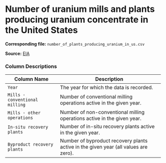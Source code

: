 # Number of uranium mills and plants producing uranium concentrate in the United States

**Corresponding file:** `number_of_plants_producing_uranium_in_us.csv`

**Source:** [EIA](https://www.eia.gov/nuclear/data.php#nuclear)

### Column Descriptions
| Column Name | Description |
| --- | --- |
| `Year` | The year for which the data is recorded. |
| `Mills - conventional milling` | Number of conventional milling operations active in the given year. |
| `Mills - other operations` | Number of non-conventional milling operations active in the given year. |
| `In-situ recovery plants` | Number of in-situ recovery plants active in the given year. |
| `Byproduct recovery plants` | Number of byproduct recovery plants active in the given year (all values are zero). |